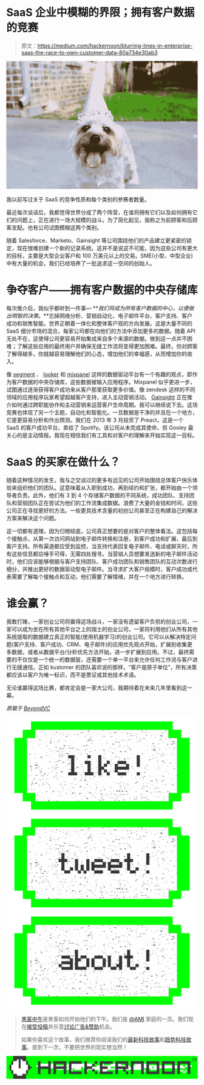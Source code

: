 # SaaS 企业中模糊的界限；拥有客户数据的竞赛

> 原文：<https://medium.com/hackernoon/blurring-lines-in-enterprise-saas-the-race-to-own-customer-data-80a734e30ab3>

![](img/c7566548c8822bb0d1b7ad2d0783d132.png)

我以前写过关于 SaaS 的竞争性质和每个类别的参赛者数量。

最近每次谈话后，我都觉得世界分成了两个阵营，在谁将拥有它们以及如何拥有它们的问题上，正在进行一场大规模的战斗。为了简化起见，我称之为前顾客和后顾客支配。也有公司试图模糊这两个类别。

随着 Salesforce、Marketo、Gainsight 等公司围绕他们的产品建立更紧密的锁定，现在很难创建一个新的记录系统。这并不是说这不可能，因为这些公司有更大的目标，主要是大型企业客户和 100 万美元以上的交易。SME(小型、中型企业)中有大量的机会，我们已经培养了一批追求这一空间的创始人。

# 争夺客户——拥有客户数据的中央存储库

每次推介后，我似乎都听到一件事— ***我们将成为所有客户数据的中心，以便做出明智的决策*。**忘掉网络分析、营销自动化、电子邮件平台、客户支持、客户成功和销售智能。世界正朝着一体化和整体客户观的方向发展。这是大量不同的 SaaS 细分市场的混合，每家公司都在向他们的方法中添加更多的数据。随着 API 无处不在，这使得公司更容易开始集成来自多个来源的数据。做到这一点并不困难；了解这些应用的最终用户并确保无缝工作流将变得更加困难。最终，你对顾客了解得越多，你就越容易理解他们的心态，增加他们的幸福感，从而增加你的收入。

像 [segment](http://segment.com/) 、 [looker](https://looker.com/) 和 [mixpanel](https://mixpanel.com/solutions/saas/) 这样的数据驱动平台有一个有趣的观点，即作为客户数据的中央存储库，这些数据被输入应用程序。Mixpanel 似乎更进一步，试图通过逐渐获得客户成功来从客户那里获取更多价值。像 zendesk 这样的不同领域的应用程序玩家希望超越客户支持，进入主动营销活动。 [Gainsight](http://www.gainsight.com/customer-success-products/) 正在推介如何通过跨职能协作和主动营销来运营客户生命周期。我可以继续说下去。这场竞赛也体现了另一个主题，自动化和智能化。一旦数据是干净的并且在一个地方，它是更容易分析和作出预测。我们在 2013 年 3 月投资了 Preact，这是一个 SaaS 的客户成功平台，卖给了 Spotify。该公司从未完成其使命，但 Gooley 最关心的是主动情报。我现在相信我们有工具和对客户的理解来开始实现这一目标。

# SaaS 的买家在做什么？

随着这种情况的发生，我与之交谈过的更多有远见的公司开始围绕总体客户快乐体验来组织他们的团队。这意味着从入职到成功，再到续约和扩张，都开始由一个领导者负责。此外，他们有 3 到 4 个存储客户数据的不同系统，成功团队、支持团队和营销团队正在尝试为他们的工作流集成数据。浪费了大量的金钱和时间，这些公司正在寻找更好的方法。一些更具技术含量的初创公司甚至正在构建自己的解决方案来解决这个问题。

这一切都有道理，因为归根结底，公司真正想要的是对客户的整体看法。这包括每个接触点，从第一次访问网站到电子邮件转换和注册，到客户成功和扩展，最后到客户支持。所有渠道都应受到监控，当支持代表回复电子邮件、电话或聊天时，所有这些信息都应唾手可得，无需四处搜寻。当营销人员想要发送新的电子邮件活动时，他们应该能够根据与客户支持团队、客户成功团队和销售团队的互动次数进行细分，并推出更好的数据驱动型电子邮件。当寻求扩大客户规模时，客户成功或代表需要了解每个接触点和互动，他们需要了解情绪，并在一个地方进行转换。

# 谁会赢？

我敢打赌，一家创业公司将赢得这场战斗，一家没有遗留客户负担的创业公司，一家可以成为坐在所有其他平台之上的瑞士的创业公司，一家将利用他们从所有其他系统提取的数据建立真正的智能(使用机器学习)的创业公司。它可以从解决特定问题(客户支持、客户成功、CRM、电子邮件)的应用优先观点开始，扩展到收集更多数据，或者从数据平台/分析优先方法开始，进一步扩展到应用。不过，最终需要的不仅仅是一个统一的数据层，还需要一个单一平台来允许任何工作流与客户进行无缝通信。正如 kustomer 的团队喜欢说的那样，“客户是原子单位”，所有决策都应该以客户为唯一标识，而不是票证或其他技术术语。

无论谁赢得这场比赛，都肯定会是一家大公司，我期待着在未来几年里看到这一幕。

*原载于* [*BeyondVC*](http://www.beyondvc.com/2017/04/blurring-lines-enterprise-saas-customer-data.html)

[![](img/50ef4044ecd4e250b5d50f368b775d38.png)](http://bit.ly/HackernoonFB)[![](img/979d9a46439d5aebbdcdca574e21dc81.png)](https://goo.gl/k7XYbx)[![](img/2930ba6bd2c12218fdbbf7e02c8746ff.png)](https://goo.gl/4ofytp)

> [黑客中午](http://bit.ly/Hackernoon)是黑客如何开始他们的下午。我们是 [@AMI](http://bit.ly/atAMIatAMI) 家庭的一员。我们现在[接受投稿](http://bit.ly/hackernoonsubmission)并乐意[讨论广告&赞助](mailto:partners@amipublications.com)机会。
> 
> 如果你喜欢这个故事，我们推荐你阅读我们的[最新科技故事](http://bit.ly/hackernoonlatestt)和[趋势科技故事](https://hackernoon.com/trending)。直到下一次，不要把世界的现实想当然！

![](img/be0ca55ba73a573dce11effb2ee80d56.png)